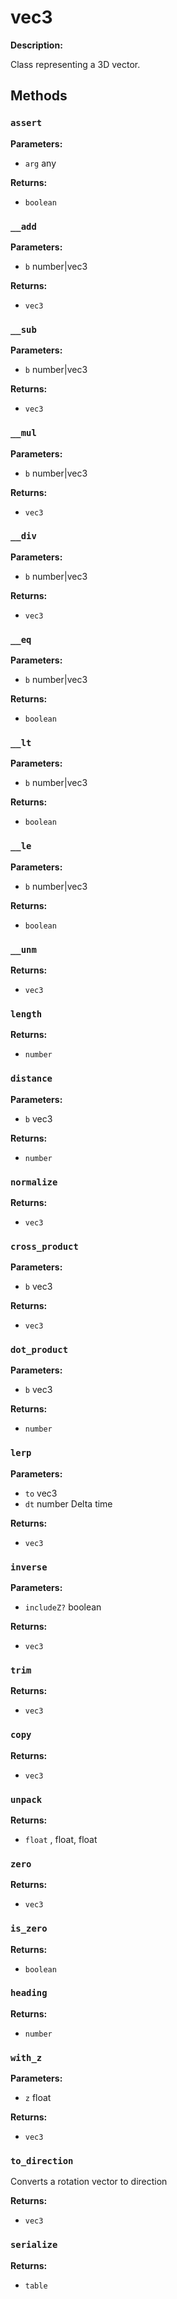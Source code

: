 # vec3

**Description:**

Class representing a 3D vector.

## Methods

### `assert`

**Parameters:**
- `arg` any


**Returns:**
- `boolean` 

### `__add`

**Parameters:**
- `b` number|vec3


**Returns:**
- `vec3` 

### `__sub`

**Parameters:**
- `b` number|vec3


**Returns:**
- `vec3` 

### `__mul`

**Parameters:**
- `b` number|vec3


**Returns:**
- `vec3` 

### `__div`

**Parameters:**
- `b` number|vec3


**Returns:**
- `vec3` 

### `__eq`

**Parameters:**
- `b` number|vec3


**Returns:**
- `boolean` 

### `__lt`

**Parameters:**
- `b` number|vec3


**Returns:**
- `boolean` 

### `__le`

**Parameters:**
- `b` number|vec3


**Returns:**
- `boolean` 

### `__unm`

**Returns:**
- `vec3` 

### `length`

**Returns:**
- `number` 

### `distance`

**Parameters:**
- `b` vec3


**Returns:**
- `number` 

### `normalize`

**Returns:**
- `vec3` 

### `cross_product`

**Parameters:**
- `b` vec3


**Returns:**
- `vec3` 

### `dot_product`

**Parameters:**
- `b` vec3


**Returns:**
- `number` 

### `lerp`

**Parameters:**
- `to` vec3
- `dt` number Delta time


**Returns:**
- `vec3` 

### `inverse`

**Parameters:**
- `includeZ?` boolean


**Returns:**
- `vec3` 

### `trim`

**Returns:**
- `vec3` 

### `copy`

**Returns:**
- `vec3` 

### `unpack`

**Returns:**
- `float` , float, float

### `zero`

**Returns:**
- `vec3` 

### `is_zero`

**Returns:**
- `boolean` 

### `heading`

**Returns:**
- `number` 

### `with_z`

**Parameters:**
- `z` float


**Returns:**
- `vec3` 

### `to_direction`

Converts a rotation vector to direction

**Returns:**
- `vec3` 

### `serialize`

**Returns:**
- `table` 

